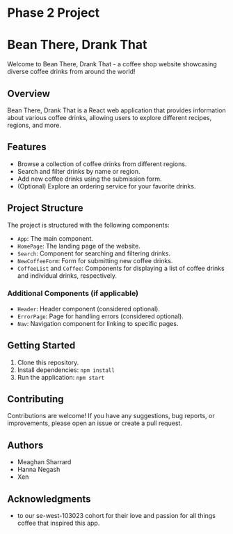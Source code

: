 # Phase 2 Project


# Bean There, Drank That

Welcome to Bean There, Drank That - a coffee shop website showcasing diverse coffee drinks from around the world!

## Overview

Bean There, Drank That is a React web application that provides information about various coffee drinks, allowing users to explore different recipes, regions, and more.

## Features

- Browse a collection of coffee drinks from different regions.
- Search and filter drinks by name or region.
- Add new coffee drinks using the submission form.
- (Optional) Explore an ordering service for your favorite drinks.

## Project Structure

The project is structured with the following components:

- `App`: The main component.
- `HomePage`: The landing page of the website.
- `Search`: Component for searching and filtering drinks.
- `NewCoffeeForm`: Form for submitting new coffee drinks.
- `CoffeeList` and `Coffee`: Components for displaying a list of coffee drinks and individual drinks, respectively.

### Additional Components (if applicable)

- `Header`: Header component (considered optional).
- `ErrorPage`: Page for handling errors (considered optional).
- `Nav`: Navigation component for linking to specific pages.

## Getting Started

1. Clone this repository.
2. Install dependencies: `npm install`
3. Run the application: `npm start`

## Contributing

Contributions are welcome! If you have any suggestions, bug reports, or improvements, please open an issue or create a pull request.

## Authors

- Meaghan Sharrard
- Hanna Negash
- Xen

## Acknowledgments

- to our se-west-103023 cohort for their love and passion for all things coffee that inspired this app.


